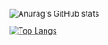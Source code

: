 
<!--
### Hi there 👋
- 🔭 I’m currently working on infobank
- 🌱 I’m currently learning AWS and JPA
- 👯 I’m looking to collaborate on 
- 🤔 I’m looking for help with ...
- 💬 Ask me about ...
- 📫 How to reach me: ...
- 😄 Pronouns: ...
- ⚡ Fun fact: ...
-->
![Anurag's GitHub stats](https://github-readme-stats.vercel.app/api?username=infitry&show_icons=true&theme=merko)

[![Top Langs](https://github-readme-stats.vercel.app/api/top-langs/?username=infitry&layout=compact)](https://github.com/anuraghazra/github-readme-stats)


